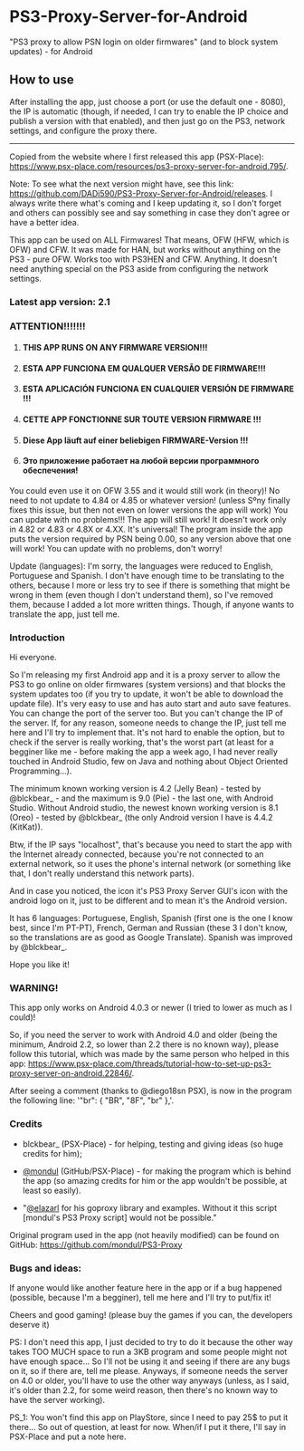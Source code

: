 # PS3-Proxy-Server-for-Android
"PS3 proxy to allow PSN login on older firmwares" (and to block system updates) - for Android

## How to use

After installing the app, just choose a port (or use the default one - 8080), the IP is automatic (though, if needed, I can try to enable the IP choice and publish a version with that enabled), and then just go on the PS3, network settings, and configure the proxy there.

-----
Copied from the website where I first released this app (PSX-Place): https://www.psx-place.com/resources/ps3-proxy-server-for-android.795/.

Note: To see what the next version might have, see this link: https://github.com/DADi590/PS3-Proxy-Server-for-Android/releases. I always write there what's coming and I keep updating it, so I don't forget and others can possibly see and say something in case they don't agree or have a better idea.

This app can be used on ALL Firmwares! That means, OFW (HFW, which is OFW) and CFW. It was made for HAN, but works without anything on the PS3 - pure OFW. Works too with PS3HEN and CFW. Anything. It doesn't need anything special on the PS3 aside from configuring the network settings.

### Latest app version: 2.1

### ATTENTION!!!!!!!

1. #### THIS APP RUNS ON ANY FIRMWARE VERSION!!!
2. #### ESTA APP FUNCIONA EM QUALQUER VERSÃO DE FIRMWARE!!!
3. #### ESTA APLICACIÓN FUNCIONA EN CUALQUIER VERSIÓN DE FIRMWARE !!!
4. #### CETTE APP FONCTIONNE SUR TOUTE VERSION FIRMWARE !!!
5. #### Diese App läuft auf einer beliebigen FIRMWARE-Version !!!
6. #### Это приложение работает на любой версии программного обеспечения!

You could even use it on OFW 3.55 and it would still work (in theory)! No need to not update to 4.84 or 4.85 or whatever version! (unless Sºny finally fixes this issue, but then not even on lower versions the app will work) You can update with no problems!!! The app will still work! It doesn't work only in 4.82 or 4.83 or 4.8X or 4.XX. It's universal! The program inside the app puts the version required by PSN being 0.00, so any version above that one will work! You can update with no problems, don't worry!

Update (languages): I'm sorry, the languages were reduced to English, Portuguese and Spanish. I don't have enough time to be translating to the others, because I more or less try to see if there is something that might be wrong in them (even though I don't understand them), so I've removed them, because I added a lot more written things. Though, if anyone wants to translate the app, just tell me.

### Introduction

Hi everyone.

So I'm releasing my first Android app and it is a proxy server to allow the PS3 to go online on older firmwares (system versions) and that blocks the system updates too (if you try to update, it won't be able to download the update file). It's very easy to use and has auto start and auto save features. You can change the port of the server too. But you can't change the IP of the server. If, for any reason, someone needs to change the IP, just tell me here and I'll try to implement that. It's not hard to enable the option, but to check if the server is really working, that's the worst part (at least for a begginer like me - before making the app a week ago, I had never really touched in Android Studio, few on Java and nothing about Object Oriented Programming...).

The minimum known working version is 4.2 (Jelly Bean) - tested by @blckbear_ - and the maximum is 9.0 (Pie) - the last one, with Android Studio. Without Android studio, the newest known working version is 8.1 (Oreo) - tested by @blckbear_ (the only Android version I have is 4.4.2 (KitKat)).

Btw, if the IP says "localhost", that's because you need to start the app with the Internet already connected, because you're not connected to an external network, so it uses the phone's internal network (or something like that, I don't really understand this network parts).

And in case you noticed, the icon it's PS3 Proxy Server GUI's icon with the android logo on it, just to be different and to mean it's the Android version.

It has 6 languages: Portuguese, English, Spanish (first one is the one I know best, since I'm PT-PT), French, German and Russian (these 3 I don't know, so the translations are as good as Google Translate). Spanish was improved by @blckbear_.

Hope you like it!

### WARNING!

This app only works on Android 4.0.3 or newer (I tried to lower as much as I could)!

So, if you need the server to work with Android 4.0 and older (being the minimum, Android 2.2, so lower than 2.2 there is no known way), please follow this tutorial, which was made by the same person who helped in this app: https://www.psx-place.com/threads/tutorial-how-to-set-up-ps3-proxy-server-on-android.22846/.

After seeing a comment (thanks to @diego18sn PSX), is now in the program the following line: '"br": { "BR", "8F", "br" },'.

### Credits

- blckbear_ (PSX-Place) - for helping, testing and giving ideas (so huge credits for him);

- [@mondul](https://github.com/mondul) (GitHub/PSX-Place) - for making the program which is behind the app (so amazing credits for him or the app wouldn't be possible, at least so easily).

- "[@elazarl](https://github.com/elazarl) for his goproxy library and examples. Without it this script [mondul's PS3 Proxy script] would not be possible."

Original program used in the app (not heavily modified) can be found on GitHub: https://github.com/mondul/PS3-Proxy

### Bugs and ideas:

If anyone would like another feature here in the app or if a bug happened (possible, because I'm a begginer), tell me here and I'll try to put/fix it!

Cheers and good gaming! (please buy the games if you can, the developers deserve it)

PS: I don't need this app, I just decided to try to do it because the other way takes TOO MUCH space to run a 3KB program and some people might not have enough space... So I'll not be using it and seeing if there are any bugs on it, so if there are, tell me please. Anyways, if someone needs the server on 4.0 or older, you'll have to use the other way anyways (unless, as I said, it's older than 2.2, for some weird reason, then there's no known way to have the server working).

PS_1: You won't find this app on PlayStore, since I need to pay 25$ to put it there... So out of question, at least for now. When/if I put it there, I'll say in PSX-Place and put a note here.
